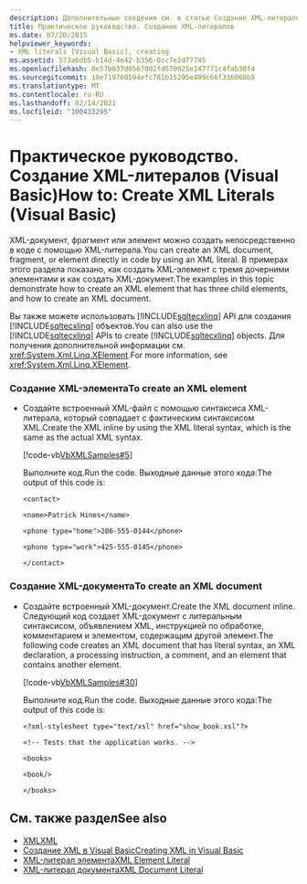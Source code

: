 ```yaml
---
description: Дополнительные сведения см. в статье Создание XML-литералов (Visual Basic).
title: Практическое руководство. Создание XML-литералов
ms.date: 07/20/2015
helpviewer_keywords:
- XML literals [Visual Basic], creating
ms.assetid: 573a6db5-b14d-4e42-b356-8cc7e2d77745
ms.openlocfilehash: 0e57b037d0567002fd570025e147771c4fab38f4
ms.sourcegitcommit: 10e719780594efc781b15295e499c66f316068b8
ms.translationtype: MT
ms.contentlocale: ru-RU
ms.lasthandoff: 02/14/2021
ms.locfileid: "100433295"
---
```

# <a name="how-to-create-xml-literals-visual-basic"></a><span data-ttu-id="1441f-103">Практическое руководство. Создание XML-литералов (Visual Basic)</span><span class="sxs-lookup"><span data-stu-id="1441f-103">How to: Create XML Literals (Visual Basic)</span></span>

<span data-ttu-id="1441f-104">XML-документ, фрагмент или элемент можно создать непосредственно в коде с помощью XML-литерала.</span><span class="sxs-lookup"><span data-stu-id="1441f-104">You can create an XML document, fragment, or element directly in code by using an XML literal.</span></span> <span data-ttu-id="1441f-105">В примерах этого раздела показано, как создать XML-элемент с тремя дочерними элементами и как создать XML-документ.</span><span class="sxs-lookup"><span data-stu-id="1441f-105">The examples in this topic demonstrate how to create an XML element that has three child elements, and how to create an XML document.</span></span>  
  
 <span data-ttu-id="1441f-106">Вы также можете использовать [!INCLUDE[sqltecxlinq](~/includes/sqltecxlinq-md.md)] API для создания [!INCLUDE[sqltecxlinq](~/includes/sqltecxlinq-md.md)] объектов.</span><span class="sxs-lookup"><span data-stu-id="1441f-106">You can also use the [!INCLUDE[sqltecxlinq](~/includes/sqltecxlinq-md.md)] APIs to create [!INCLUDE[sqltecxlinq](~/includes/sqltecxlinq-md.md)] objects.</span></span> <span data-ttu-id="1441f-107">Для получения дополнительной информации см. <xref:System.Xml.Linq.XElement>.</span><span class="sxs-lookup"><span data-stu-id="1441f-107">For more information, see <xref:System.Xml.Linq.XElement>.</span></span>  
  
### <a name="to-create-an-xml-element"></a><span data-ttu-id="1441f-108">Создание XML-элемента</span><span class="sxs-lookup"><span data-stu-id="1441f-108">To create an XML element</span></span>  
  
- <span data-ttu-id="1441f-109">Создайте встроенный XML-файл с помощью синтаксиса XML-литерала, который совпадает с фактическим синтаксисом XML.</span><span class="sxs-lookup"><span data-stu-id="1441f-109">Create the XML inline by using the XML literal syntax, which is the same as the actual XML syntax.</span></span>  
  
     [!code-vb[VbXMLSamples#5](~/samples/snippets/visualbasic/VS_Snippets_VBCSharp/VbXMLSamples/VB/XMLSamples2.vb#5)]  
  
     <span data-ttu-id="1441f-110">Выполните код.</span><span class="sxs-lookup"><span data-stu-id="1441f-110">Run the code.</span></span> <span data-ttu-id="1441f-111">Выходные данные этого кода:</span><span class="sxs-lookup"><span data-stu-id="1441f-111">The output of this code is:</span></span>  
  
     `<contact>`  
  
     `<name>Patrick Hines</name>`  
  
     `<phone type="home">206-555-0144</phone>`  
  
     `<phone type="work">425-555-0145</phone>`  
  
     `</contact>`  
  
### <a name="to-create-an-xml-document"></a><span data-ttu-id="1441f-112">Создание XML-документа</span><span class="sxs-lookup"><span data-stu-id="1441f-112">To create an XML document</span></span>  
  
- <span data-ttu-id="1441f-113">Создайте встроенный XML-документ.</span><span class="sxs-lookup"><span data-stu-id="1441f-113">Create the XML document inline.</span></span> <span data-ttu-id="1441f-114">Следующий код создает XML-документ с литеральным синтаксисом, объявлением XML, инструкцией по обработке, комментарием и элементом, содержащим другой элемент.</span><span class="sxs-lookup"><span data-stu-id="1441f-114">The following code creates an XML document that has literal syntax, an XML declaration, a processing instruction, a comment, and an element that contains another element.</span></span>  
  
     [!code-vb[VbXMLSamples#30](~/samples/snippets/visualbasic/VS_Snippets_VBCSharp/VbXMLSamples/VB/XMLSamples13.vb#30)]  
  
     <span data-ttu-id="1441f-115">Выполните код.</span><span class="sxs-lookup"><span data-stu-id="1441f-115">Run the code.</span></span> <span data-ttu-id="1441f-116">Выходные данные этого кода:</span><span class="sxs-lookup"><span data-stu-id="1441f-116">The output of this code is:</span></span>  
  
     `<?xml-stylesheet type="text/xsl" href="show_book.xsl"?>`  
  
     `<!-- Tests that the application works. -->`  
  
     `<books>`  
  
     `<book/>`  
  
     `</books>`  
  
## <a name="see-also"></a><span data-ttu-id="1441f-117">См. также раздел</span><span class="sxs-lookup"><span data-stu-id="1441f-117">See also</span></span>

- [<span data-ttu-id="1441f-118">XML</span><span class="sxs-lookup"><span data-stu-id="1441f-118">XML</span></span>](index.md)
- [<span data-ttu-id="1441f-119">Создание XML в Visual Basic</span><span class="sxs-lookup"><span data-stu-id="1441f-119">Creating XML in Visual Basic</span></span>](creating-xml.md)
- [<span data-ttu-id="1441f-120">XML-литерал элемента</span><span class="sxs-lookup"><span data-stu-id="1441f-120">XML Element Literal</span></span>](../../../language-reference/xml-literals/xml-element-literal.md)
- [<span data-ttu-id="1441f-121">XML-литерал документа</span><span class="sxs-lookup"><span data-stu-id="1441f-121">XML Document Literal</span></span>](../../../language-reference/xml-literals/xml-document-literal.md)
